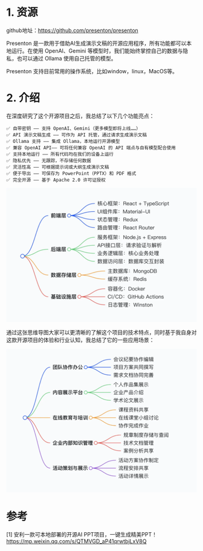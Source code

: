 # 1. 资源

github地址：https://github.com/presenton/presenton

Presenton 是一款用于借助AI生成演示文稿的开源应用程序，所有功能都可以本地运行。在使用 OpenAI、Gemini 等模型时，我们能始终掌控自己的数据与隐私，也可以通过 Ollama 使用自己托管的模型。

Presenton 支持目前常用的操作系统，比如window，linux，MacOS等。

# 2. 介绍

在深度研究了这个开源项目之后，我总结了以下几个功能亮点：

```text
✅ 自带密钥 —— 支持 OpenAI、Gemini（更多模型即将上线……）
✅ API 演示文稿生成 —— 可作为 API 托管，通过请求生成演示文稿
✅ Ollama 支持 —— 集成 Ollama，本地运行开源模型
✅ 兼容 OpenAI API—— 可将任何兼容 OpenAI 的 API 端点与自有模型配合使用
✅ 支持本地运行 —— 所有代码均在我们的设备上运行
✅ 隐私优先 —— 无跟踪，不存储任何数据
✅ 灵活性高 —— 可根据提示词或大纲生成演示文稿
✅ 便于导出 —— 可保存为 PowerPoint（PPTX）和 PDF 格式
✅ 完全开源 —— 基于 Apache 2.0 许可证授权
```

![](.01_presenton_images/技术架构.png)

通过这张思维导图大家可以更清晰的了解这个项目的技术特点，同时基于我自身对这款开源项目的体验和行业认知，我总结了它的一些应用场景：

![](.01_presenton_images/应用场景.png)


# 参考

[1] 安利一款可本地部署的开源AI PPT项目，一键生成精美PPT！https://mp.weixin.qq.com/s/QTMVGD_aP41qrwtbjLxV8Q